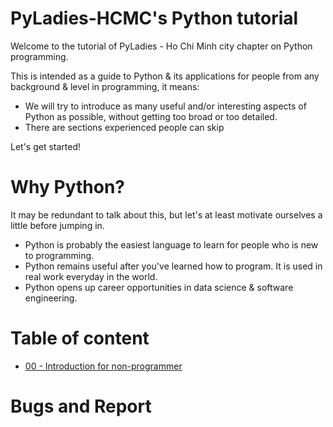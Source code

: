 # PyLadies-HCMC's Python tutorial

Welcome to the tutorial of PyLadies - Ho Chi Minh city chapter on Python programming.

This is intended as a guide to Python & its applications for people from any background & level in programming, it means:
* We will try to introduce as many useful and/or interesting aspects of Python as possible, without getting too broad or too detailed.
* There are sections experienced people can skip

Let's get started!

# Why Python?

It may be redundant to talk about this, but let's at least motivate ourselves a little before jumping in.

* Python is probably the easiest language to learn for people who is new to programming.
* Python remains useful after you've learned how to program. It is used in real work everyday in the world.
* Python opens up career opportunities in data science & software engineering.

# Table of content
* [00 - Introduction for non-programmer](guides/00_beginner.md)

# Bugs and Report
